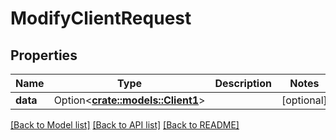 # ModifyClientRequest

## Properties

Name | Type | Description | Notes
------------ | ------------- | ------------- | -------------
**data** | Option<[**crate::models::Client1**](Client_1.md)> |  | [optional]

[[Back to Model list]](../README.md#documentation-for-models) [[Back to API list]](../README.md#documentation-for-api-endpoints) [[Back to README]](../README.md)


